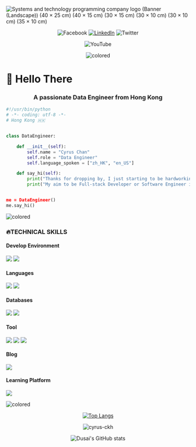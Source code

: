 ![Systems and technology programming company logo (Banner (Landscape)) (40 × 25 cm) (40 × 15 cm) (30 × 15 cm) (30 × 10 cm) (30 × 10 cm) (35 × 10 cm)](https://user-images.githubusercontent.com/66346716/197395783-0fc214e2-99b8-477a-98af-e4068bcd5efb.gif)

<div align="center">

![Facebook](https://img.shields.io/badge/Facebook-1877F2?style=for-the-badge&logo=facebook&logoColor=white)
[![LinkedIn](https://img.shields.io/badge/LinkedIn-0077B5?style=for-the-badge&logo=linkedin&logoColor=white)](https://www.linkedin.com/in/cyrusckh)
![Twitter](https://img.shields.io/badge/Twitter-1DA1F2?style=for-the-badge&logo=twitter&logoColor=white)

    
![YouTube](https://img.shields.io/badge/Ask%20me-anything-1abc9c.svg)

![colored](https://user-images.githubusercontent.com/66346716/197402661-b8ab7187-07c1-4054-a32e-f3cb74515954.png)


</div>

<h1> 👋 Hello There </h1> 
<h3 align="center">A passionate Data Engineer from Hong Kong</h3>

```python
#!/usr/bin/python
# -*- coding: utf-8 -*-
# Hong Kong 🇭🇰 


class DataEngineer:

    def __init__(self):
        self.name = "Cyrus Chan"
        self.role = "Data Engineer"
        self.language_spoken = ["zh_HK", "en_US"]

    def say_hi(self):
        print("Thanks for dropping by, I just starting to be hardworking coder🧑🏻‍💻.")
        print("My aim to be Full-stack Developer or Software Engineer in the future;D)


me = DataEngineer()
me.say_hi()
```

![colored](https://user-images.githubusercontent.com/66346716/197402744-33905bb5-9413-4f78-b32d-210466b3afb3.png)

<h3 align="left">🔥TECHNICAL SKILLS</h3>
<h4>Develop Environment</h4>

![](https://img.shields.io/badge/mac%20os-000000?style=for-the-badge&logo=apple&logoColor=white)
![](https://img.shields.io/badge/Windows-0078D6?style=for-the-badge&logo=windows&logoColor=white)

<h4>Languages</h4>

![](https://img.shields.io/badge/Python-14354C?style=for-the-badge&logo=python&logoColor=white)
![](https://img.shields.io/badge/HTML5-E34F26?style=for-the-badge&logo=html5&logoColor=white)

<h4>Databases</h4>

![](https://img.shields.io/badge/MySQL-005C84?style=for-the-badge&logo=mysql&logoColor=white)
![](https://img.shields.io/badge/PostgreSQL-316192?style=for-the-badge&logo=postgresql&logoColor=white)
![]()

<h4>Tool</h4>

![](https://img.shields.io/badge/Microsoft_Azure-0089D6?style=for-the-badge&logo=microsoft-azure&logoColor=white)
![](https://img.shields.io/badge/Airflow-017CEE?style=for-the-badge&logo=Apache%20Airflow&logoColor=white)
![](https://img.shields.io/badge/Microsoft_Office-D83B01?style=for-the-badge&logo=microsoft-office&logoColor=white)


<h4>Blog</h4>

![](https://img.shields.io/badge/Wix-000?style=for-the-badge&logo=wix&logoColor=white)

<h4>Learning Platform</h4>

[![](https://img.shields.io/badge/Datacamp-05192D?style=for-the-badge&logo=datacamp&logoColor=65FF8F)](https://www.datacamp.com)

![colored](https://user-images.githubusercontent.com/66346716/197402651-3f52cfbc-3345-46cc-907d-c7ed406dc83d.png)

<div align="center">

[![Top Langs](https://github-readme-stats.vercel.app/api/top-langs/?username=Cyrus-CKH&layout=compact)](https://github.com/Cyrus-CKH/github-readme-stats)

<p><img align="center" src="https://github-readme-streak-stats.herokuapp.com/?user=cyrus-ckh&" alt="cyrus-ckh" /></p>

![Dusai's GitHub stats](https://github-readme-stats.vercel.app/api?username=Cyrus-CKH)

</div>

